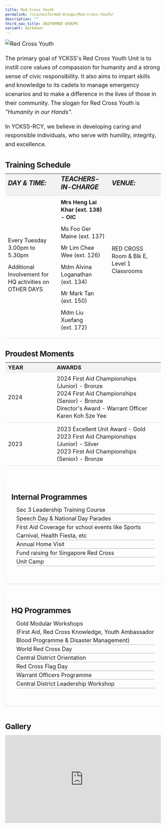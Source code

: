 ```yaml
---
title: Red Cross Youth
permalink: /cca/Uniformed-Groups/Red-Cross-Youth/
description: ""
third_nav_title: UNIFORMED GROUPS
variant: markdown
---
```

<div class="yck-component">
 <img alt="Red Cross Youth" src="https://www.yiochukangsec.moe.edu.sg/images/Our%20Curriculum/Non%20Academic%20Programmes/CoCurricular%20Activities/Uniformed%20Groups/Red%20Cross%20Youth/R1.jpg">

  <p>
    The primary goal of YCKSS's Red Cross Youth Unit is to instill core values of compassion for humanity and a strong sense of civic responsibility. 
    It also aims to impart skills and knowledge to its cadets to manage emergency scenarios and to make a difference in the lives of those in their community. 
    The slogan for Red Cross Youth is <em>"Humanity in our Hands"</em>.
  </p>
  <p>
    In YCKSS-RCY, we believe in developing caring and responsible individuals, who serve with humility, integrity, and excellence.
  </p>	
</div>

<div class="yck-component">
	<h3 class="yck-h4">Training Schedule</h3>
<table class="yck-table">
            <thead>
                <tr>
                    <th class="yck-th"><h5 class="yck-h5">DAY &amp; TIME:</h5></th>
                    <th class="yck-th"><h5 class="yck-h5">TEACHERS-IN-CHARGE</h5></th>
                     <th class="yck-th"><h5 class="yck-h5">VENUE:</h5></th>
                </tr>
            </thead>
            <tbody>
                <tr>
									<td class="yck-td"><p>Every Tuesday<br>3.00pm to 5.30pm</p>
									<p>Additional Involvement for HQ activities on OTHER DAYS</p></td>
                    <td class="yck-td">
                        <strong><p>Mrs Heng Lai Khar (ext. 138) - OIC</p></strong>
                        <p>Ms Foo Ger Maine (ext. 137)</p>
                        <p>Mr Lim Chee Wee (ext. 126)</p>
                        <p>Mdm Alvina Loganathan (ext. 134)</p>
                        <p>Mr Mark Tan (ext. 150)</p>
                        <p>Mdm Liu Xuefang (ext. 172)</p>
                    </td>
									<td class="yck-td"><p>RED CROSS Room &amp; Blk E, Level 1 Classrooms</p></td>
                </tr>
            </tbody>
        </table>
</div>

<div class="yck-component">
	<h4>Proudest Moments</h4>
 <table class="yck-table">
        <thead>
          <tr>
            <th class="yck-th">Year</th>
            <th class="yck-th">Awards</th>
          </tr>
        </thead>
        <tbody>
          <tr>
            <td class="yck-td yck-strong">2024</td>
            <td class="yck-td">2024 First Aid Championships (Junior) - Bronze<br> 2024 First Aid Championships (Senior) - Bronze<br> Director's Award - Warrant Officer Karen Koh Sze Yee </td>
          </tr>
          <tr>
            <td class="yck-td yck-strong">2023</td>
            <td class="yck-td">2023 Excellent Unit Award - Gold<br> 2023 First Aid Championships (Junior) - Silver<br> 2023 First Aid Championships (Senior) - Bronze </td>
          </tr>
        </tbody>
      </table>
    </div>


<div class="yck-component">
	<div class="col-container">
		<div class="column">
			<h4>Internal Programmes</h4>
            <ul>
              <li>Sec 3 Leadership Training Course</li>
              <li>Speech Day &amp; National Day Parades</li>
              <li>First Aid Coverage for school events like Sports Carnival, Health Fiesta, etc</li>
              <li>Annual Home Visit</li>
              <li>Fund raising for Singapore Red Cross</li>
              <li>Unit Camp</li>
            </ul> 
		</div>
		<div class="column">
			<h4>HQ Programmes</h4>
                <ul>
                  <li>Gold Modular Workshops <br><span>(First Aid, Red Cross Knowledge, Youth Ambassador Blood Programme &amp; Disaster Management)</span></li>
                  <li>World Red Cross Day</li>
                  <li>Central District Orientation</li>
                  <li>Red Cross Flag Day</li>
                  <li>Warrant Officers Programme</li>
                  <li>Central District Leadership Workshop</li>
                </ul>
		</div>
	</div>	
</div>

<div class="yck-component">
	<h4>Gallery</h4>
	<div class="video-container">
	<iframe allowfullscreen="true" height="1109" width="1920" frameborder="0" src="https://docs.google.com/presentation/d/e/2PACX-1vTGfHnkn10FIWSpX56HUqzm5dtdoCdFtZ1U7c37JgWnU3xVTzlrTsXLfb6WhZSjWQ/embed?start=true&amp;loop=true&amp;delayms=10000"></iframe>
	</div>
       
 </div>
    




<style>
:root {
    --yck-text-line-height: 1.6em;
    --yck-heading-line-height: 1.2em;
    --yck-heading-letter-spacing: -0.02em;
    --yck-spacing-unit: 1em;

    --yck-step--2: clamp(0.7813rem, 0.9263rem + -0.1872vw, 0.8889rem);
    --yck-step--1: clamp(0.9375rem, 1.0217rem + -0.1087vw, 1rem);
    --yck-step-0: clamp(1.125rem, 1.125rem + 0vw, 1.125rem);
    --yck-step-1: clamp(1.2656rem, 1.2363rem + 0.1467vw, 1.35rem);
    --yck-step-2: clamp(1.4238rem, 1.3556rem + 0.3412vw, 1.62rem);
    --yck-step-3: clamp(1.6018rem, 1.4828rem + 0.5951vw, 1.944rem);
    --yck-step-4: clamp(1.802rem, 1.6174rem + 0.9231vw, 2.3328rem);
    --yck-step-5: clamp(2.0273rem, 1.7587rem + 1.3427vw, 2.7994rem);

    --yck-space-s-xl: clamp(0.75rem, 0.7337rem + 1.9565vw, 2.7994rem);
    interpolate-size: allow-keywords;
}

.yck-component {
    line-height: var(--yck-text-line-height);
    letter-spacing: normal;
    font-size: var(--yck-step-0);
    margin-bottom: var(--yck-spacing-unit);
}

.yck-component h1,
.yck-component h2,
.yck-component h3,
.yck-component h4,
.yck-component h5,
.yck-component h6,
.yck-component p {
    overflow-wrap: break-word;
}

.yck-component h1,
.yck-component h2,
.yck-component h3,
.yck-component h4,
.yck-component h5,
.yck-component h6 {
    text-wrap: balance;
}

.yck-component p,
.yck-component ol,
.yck-component ul {
    text-wrap: pretty;
    margin-bottom: var(--yck-spacing-unit);
}

.yck-component p:last-child,
.yck-component ul li:last-child,
.yck-component ol li:last-child {
    margin-bottom: calc(var(--yck-space-s-xl)*1.2);
}

.yck-component .yck-h1,
.yck-component h1 {
    font-size: var(--yck-step-5);
    margin-bottom: var(--yck-space-s-xl);
    line-height: var(--yck-heading-line-height);
    letter-spacing: var(--yck-heading-letter-spacing);
}

.yck-component .yck-h2,
.yck-component h2 {
    font-size: var(--yck-step-4);
    margin-bottom: calc(var(--yck-space-s-xl) * 0.8);
    line-height: var(--yck-heading-line-height);
    letter-spacing: var(--yck-heading-letter-spacing);
}

.yck-component .yck-h3,
.yck-component h3 {
    font-size: var(--yck-step-3);
    margin-bottom: calc(var(--yck-space-s-xl) * 0.6);
    line-height: var(--yck-heading-line-height);
    letter-spacing: var(--yck-heading-letter-spacing);
}

.yck-component .yck-h4,
.yck-component h4 {
    font-size: var(--yck-step-2);
    margin-bottom: calc(var(--yck-space-s-xl) * 0.4);
    text-transform: capitalize;
    line-height: var(--yck-heading-line-height);
    letter-spacing: var(--yck-heading-letter-spacing);
}

.yck-component .yck-h5,
.yck-component h5 {
    font-size: var(--yck-step-1);
    margin-bottom: calc(var(--yck-space-s-xl) * 0.3);
    text-transform: uppercase;
    line-height: var(--yck-heading-line-height);
    letter-spacing: var(--yck-heading-letter-spacing);
}

.yck-component .yck-h6,
.yck-component h6 {
    font-size: var(--yck-step-0);
    margin-bottom: calc(var(--yck-spacing-unit) * 0.2);
    text-transform: uppercase;
    line-height: var(--yck-heading-line-height);
    letter-spacing: var(--yck-heading-letter-spacing);
}

.yck-component .yck-table {
    border-collapse: collapse;
    max-width: 100%;
    margin-top: 0.5em;
    margin-bottom: var(--yck-space-s-xl);
    font-size: var(--yck-step-0);
}

.yck-component .yck-th {
    background-color: #f2f2f2;
    text-align: left;
    border-bottom: 1px solid #ddd;
    text-transform: uppercase;
}

.yck-component .yck-th h4,
.yck-component .yck-th h5,
.yck-component .yck-th h6 {
    margin: 0 0 0.5em;
}

.yck-component .yck-td {
    border-bottom: 1px solid #ddd;
    min-width: 140px;
    max-width: 640px;
    word-wrap: break-word;
    padding-top: 0.5em;
    padding-bottom: 0.5em;
}

.yck-component .yck-table tbody .yck-td,
.yck-component .yck-table tbody .yck-td p {
    margin-top: 0;
    margin-bottom: 0.25em;
    line-height: 1.5rem;
    padding-bottom: 0.5em;
}

/* Apply margin-bottom only when it is the last table-date in the row or contains the last paragraph */
.yck-component .yck-table tbody tr:last-child .yck-td:last-child,
.yck-component .yck-table tbody tr:last-child .yck-td:last-child p:last-child {
    margin-bottom: calc(var(--yck-space-s-xl)*1.2);
}


.yck-component .bqcontainer {
    margin-bottom: var(--yck-space-s-xl);
}

.yck-component blockquote {
    position: relative;
    padding: 25px 35px;
    background-color: white;
    border-radius: 5px;
    box-shadow: 0 2px 8px rgba(0, 0, 0, 0.25);
}

.yck-component blockquote p {
    color: #ff6b6b;
    font-style: italic;
    font-size: var(--yck-step-1);
    line-height: 1.5;
    margin: 0;
}

.yck-component blockquote::before {
    content: '"';
    position: absolute;
    top: 20px;
    left: 10px;
    color: #ff6b6b;
    font-size: 60px;
    font-family: Georgia, serif;
    opacity: 0.3;
}

.yck-component cite {
    display: block;
    margin-top: var(--yck-spacing-unit);
    font-size: var(--yck-step--1);
    font-style: italic;
    color: #555;
    text-align: right;
}

.yck-component .col-container {
    width: 100%;
    /* max-width: 1400px; */
    margin: 0 auto;

    /* CSS Multi-column Layout properties */
    column-count: 2;
    column-width: 320px;
    column-gap: 1em;
}

.yck-component .column {
    break-inside: avoid;
    /* Prevents content from breaking across columns */
    page-break-inside: avoid;
    /* For older browsers */
    padding: 20px;
    margin-bottom: var(--yck-spacing-unit);
    border-radius: 5px;
    box-shadow: 0 2px 4px rgba(0, 0, 0, 0.1);
}

/* Flexbox Grid */
.yck-component .yck-flexbox-grid {
    --yck-min: 22ch;
    --yck-gap: 1.5em;
    display: flex;
    flex-wrap: wrap;
    list-style: none;
    gap: var(--yck-gap);
}

.yck-component .yck-flexbox-grid>* {
    flex: 1 1 var(--yck-min);
    list-style: none;
}

/** Responsive Video container **/
.yck-component .video-container {
    position: relative;
    width: 100%;
    padding-bottom: 56.25%;
    /* 16:9 aspect ratio */
    height: 0;
    overflow: hidden;
    margin-bottom: var(--yck-spacing-s-xl);
}

.yck-component .video-container iframe {
    position: absolute;
    top: 0;
    left: 0;
    width: 100%;
    height: 100%;
}

.yck-component .yck-nav-bar {
    display: flex;
    justify-content: space-around;
    padding: 1em 0;
    position: relative;
}

.yck-component .yck-nav-bar a {
    text-decoration: none;
    color: inherit;
    /* Inherit text color */
    padding-bottom: 0.5em;
    position: relative;
}


.yck-component .yck-nav-bar a::after {
    content: '';
    position: absolute;
    left: 0;
    right: 100%;
    bottom: 0;
    height: 2px;
    background-color: #4372d6;
    /* Highlight Color */
    transition: right 0.3s ease-in-out;
    /* Transition on right for fade in from left */
}

.yck-component .yck-nav-bar a:hover::after {
    right: 0;
}

.yck-component ul,
.yck-component ol {
    list-style: none;
    line-height: 1.5em;
    margin: 0 auto;
    padding: 0px;
}

/* Apply the styles to the list items */
.yck-component ul li {
    margin-left: 1rem;
    border-bottom: 0.5px solid #FFF;
    transition: right 1s ease-in-out;
}

/* Apply the animation on hover */
.yck-component ul li:hover {
    animation: fadeIn 1s forwards;
}

/* Revert the animation when not hovering */
.yck-component ul li:not(:hover) {
    animation: fadeOut 1s forwards;
}

/* Define the keyframes for the fade-in effect */
@keyframes fadeIn {
    from {
        border-bottom: 0.5px solid #EEE;
    }

    to {
        border-bottom: 1px solid #888;
    }
}

/* Define the keyframes for the fade-out effect */
@keyframes fadeOut {
    from {
        border-bottom: 1px solid #888;
    }

    to {
        border-bottom: 0.5px solid #FFF;
    }
}
</style>